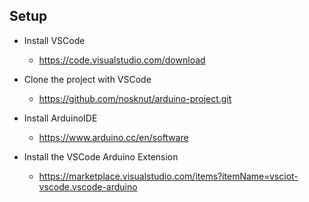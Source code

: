 ## Setup
- Install VSCode
    - https://code.visualstudio.com/download

- Clone the project with VSCode
    - https://github.com/nosknut/arduino-project.git


- Install ArduinoIDE
    - https://www.arduino.cc/en/software


- Install the VSCode Arduino Extension
    - https://marketplace.visualstudio.com/items?itemName=vsciot-vscode.vscode-arduino
